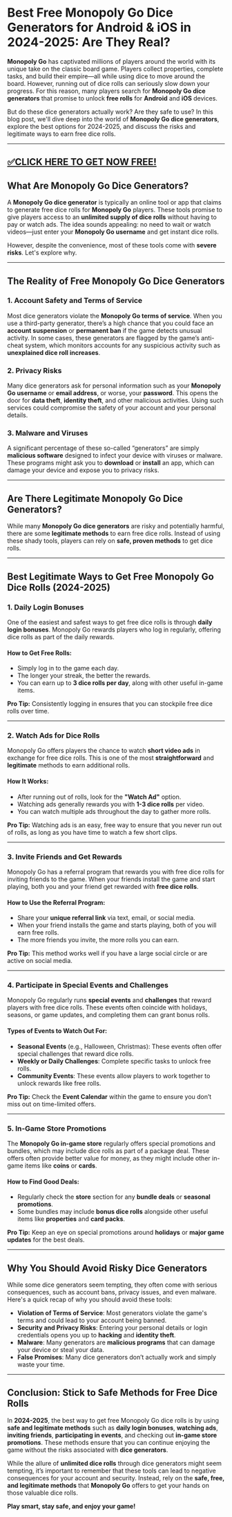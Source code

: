 # Best Free Monopoly Go Dice Generators for Android & iOS in 2024-2025: Are They Real?

**Monopoly Go** has captivated millions of players around the world with its unique take on the classic board game. Players collect properties, complete tasks, and build their empire—all while using dice to move around the board. However, running out of dice rolls can seriously slow down your progress. For this reason, many players search for **Monopoly Go dice generators** that promise to unlock **free rolls** for **Android** and **iOS** devices.

But do these dice generators actually work? Are they safe to use? In this blog post, we'll dive deep into the world of **Monopoly Go dice generators**, explore the best options for 2024-2025, and discuss the risks and legitimate ways to earn free dice rolls.

--------------------------------------------
[✅CLICK HERE TO GET NOW FREE!](https://freeforyou.xyz/monopolygodice/)
--------------------------------------------

## **What Are Monopoly Go Dice Generators?**

A **Monopoly Go dice generator** is typically an online tool or app that claims to generate free dice rolls for **Monopoly Go** players. These tools promise to give players access to an **unlimited supply of dice rolls** without having to pay or watch ads. The idea sounds appealing: no need to wait or watch videos—just enter your **Monopoly Go username** and get instant dice rolls.

However, despite the convenience, most of these tools come with **severe risks**. Let's explore why.

---

## **The Reality of Free Monopoly Go Dice Generators**

### **1. Account Safety and Terms of Service**
Most dice generators violate the **Monopoly Go terms of service**. When you use a third-party generator, there’s a high chance that you could face an **account suspension** or **permanent ban** if the game detects unusual activity. In some cases, these generators are flagged by the game’s anti-cheat system, which monitors accounts for any suspicious activity such as **unexplained dice roll increases**.

### **2. Privacy Risks**
Many dice generators ask for personal information such as your **Monopoly Go username** or **email address**, or worse, your **password**. This opens the door for **data theft**, **identity theft**, and other malicious activities. Using such services could compromise the safety of your account and your personal details.

### **3. Malware and Viruses**
A significant percentage of these so-called “generators” are simply **malicious software** designed to infect your device with viruses or malware. These programs might ask you to **download** or **install** an app, which can damage your device and expose you to privacy risks.

---

## **Are There Legitimate Monopoly Go Dice Generators?**

While many **Monopoly Go dice generators** are risky and potentially harmful, there are some **legitimate methods** to earn free dice rolls. Instead of using these shady tools, players can rely on **safe, proven methods** to get dice rolls.

---

## **Best Legitimate Ways to Get Free Monopoly Go Dice Rolls (2024-2025)**

### **1. Daily Login Bonuses**
One of the easiest and safest ways to get free dice rolls is through **daily login bonuses**. Monopoly Go rewards players who log in regularly, offering dice rolls as part of the daily rewards.

#### **How to Get Free Rolls:**
- Simply log in to the game each day.
- The longer your streak, the better the rewards.
- You can earn up to **3 dice rolls per day**, along with other useful in-game items.

**Pro Tip:** Consistently logging in ensures that you can stockpile free dice rolls over time.

---

### **2. Watch Ads for Dice Rolls**
Monopoly Go offers players the chance to watch **short video ads** in exchange for free dice rolls. This is one of the most **straightforward** and **legitimate** methods to earn additional rolls.

#### **How It Works:**
- After running out of rolls, look for the **"Watch Ad"** option.
- Watching ads generally rewards you with **1-3 dice rolls** per video.
- You can watch multiple ads throughout the day to gather more rolls.

**Pro Tip:** Watching ads is an easy, free way to ensure that you never run out of rolls, as long as you have time to watch a few short clips.

---

### **3. Invite Friends and Get Rewards**
Monopoly Go has a referral program that rewards you with free dice rolls for inviting friends to the game. When your friends install the game and start playing, both you and your friend get rewarded with **free dice rolls**.

#### **How to Use the Referral Program:**
- Share your **unique referral link** via text, email, or social media.
- When your friend installs the game and starts playing, both of you will earn free rolls.
- The more friends you invite, the more rolls you can earn.

**Pro Tip:** This method works well if you have a large social circle or are active on social media.

---

### **4. Participate in Special Events and Challenges**
Monopoly Go regularly runs **special events** and **challenges** that reward players with free dice rolls. These events often coincide with holidays, seasons, or game updates, and completing them can grant bonus rolls.

#### **Types of Events to Watch Out For:**
- **Seasonal Events** (e.g., Halloween, Christmas): These events often offer special challenges that reward dice rolls.
- **Weekly or Daily Challenges**: Complete specific tasks to unlock free rolls.
- **Community Events**: These events allow players to work together to unlock rewards like free rolls.

**Pro Tip:** Check the **Event Calendar** within the game to ensure you don’t miss out on time-limited offers.

---

### **5. In-Game Store Promotions**
The **Monopoly Go in-game store** regularly offers special promotions and bundles, which may include dice rolls as part of a package deal. These offers often provide better value for money, as they might include other in-game items like **coins** or **cards**.

#### **How to Find Good Deals:**
- Regularly check the **store** section for any **bundle deals** or **seasonal promotions**.
- Some bundles may include **bonus dice rolls** alongside other useful items like **properties** and **card packs**.

**Pro Tip:** Keep an eye on special promotions around **holidays** or **major game updates** for the best deals.

---

## **Why You Should Avoid Risky Dice Generators**

While some dice generators seem tempting, they often come with serious consequences, such as account bans, privacy issues, and even malware. Here's a quick recap of why you should avoid these tools:

- **Violation of Terms of Service**: Most generators violate the game's terms and could lead to your account being banned.
- **Security and Privacy Risks**: Entering your personal details or login credentials opens you up to **hacking** and **identity theft**.
- **Malware**: Many generators are **malicious programs** that can damage your device or steal your data.
- **False Promises**: Many dice generators don’t actually work and simply waste your time.

---

## **Conclusion: Stick to Safe Methods for Free Dice Rolls**

In **2024-2025**, the best way to get free Monopoly Go dice rolls is by using **safe and legitimate methods** such as **daily login bonuses**, **watching ads**, **inviting friends**, **participating in events**, and checking out **in-game store promotions**. These methods ensure that you can continue enjoying the game without the risks associated with **dice generators**.

While the allure of **unlimited dice rolls** through dice generators might seem tempting, it’s important to remember that these tools can lead to negative consequences for your account and security. Instead, rely on the **safe, free, and legitimate methods** that **Monopoly Go** offers to get your hands on those valuable dice rolls.

**Play smart, stay safe, and enjoy your game!**
